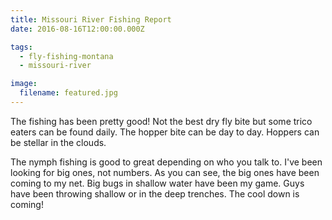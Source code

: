 ```yaml
---
title: Missouri River Fishing Report
date: 2016-08-16T12:00:00.000Z

tags:
  - fly-fishing-montana
  - missouri-river

image:
  filename: featured.jpg
---
```


The fishing has been pretty good! Not the best dry fly bite but some trico eaters can be found daily. The hopper bite can be day to day. Hoppers can be stellar in the clouds.

The nymph fishing is good to great depending on who you talk to. I've been looking for big ones, not numbers. As you can see, the big ones have been coming to my net. Big bugs in shallow water have been my game. Guys have been throwing shallow or in the deep trenches. The cool down is coming!
